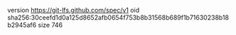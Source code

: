 version https://git-lfs.github.com/spec/v1
oid sha256:30ceefd1d0a125d8652afb0654f753b8b31568b689f1b71630238b18b2945af6
size 746
